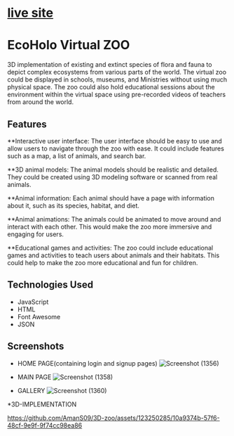 
# [live site](https://ecoholo-virtual-zoo.netlify.app/)


# EcoHolo Virtual ZOO

3D implementation of existing and extinct species of flora and fauna to depict complex ecosystems from various parts of the world. 
The virtual zoo could be displayed in schools, museums, and Ministries without using much physical space. The zoo could also hold educational sessions about the environment within the 
virtual space using pre-recorded videos of teachers from around the world.

## Features

**Interactive user interface: The user interface should be easy to use and allow users to navigate through the zoo with ease. It could include features such as a map, a list of animals, and search bar.

**3D animal models: The animal models should be realistic and detailed. They could be created using 3D modeling software or scanned from real animals.

**Animal information: Each animal should have a page with information about it, such as its species, habitat, and diet.

**Animal animations: The animals could be animated to move around and interact with each other. This would make the zoo more immersive and engaging for users.

**Educational games and activities: The zoo could include educational games and activities to teach users about animals and their habitats. This could help to make the zoo more educational and fun for children.

## Technologies Used

* JavaScript
* HTML
* Font Awesome
* JSON

## Screenshots
* HOME PAGE(containing login and signup pages)
  ![Screenshot (1356)](https://github.com/AmanS09/3D-zoo/assets/123250285/a74f3e2f-55ed-4d1f-926f-975790eca4d0)

* MAIN PAGE
  ![Screenshot (1358)](https://github.com/AmanS09/3D-zoo/assets/123250285/bec87589-e4ee-4839-9bbe-ffd05e49c255)

* GALLERY
  ![Screenshot (1360)](https://github.com/AmanS09/3D-zoo/assets/123250285/ff3f9b1c-e6ad-4f6d-8e47-306b1d723771)

*3D-IMPLEMENTATION

 https://github.com/AmanS09/3D-zoo/assets/123250285/10a9374b-57f6-48cf-9e9f-9f74cc98ea86
